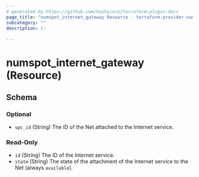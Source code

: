 ```yaml
---
# generated by https://github.com/hashicorp/terraform-plugin-docs
page_title: "numspot_internet_gateway Resource - terraform-provider-numspot"
subcategory: ""
description: |-
  
---
```


# numspot_internet_gateway (Resource)





<!-- schema generated by tfplugindocs -->
## Schema

### Optional

- `vpc_id` (String) The ID of the Net attached to the Internet service.

### Read-Only

- `id` (String) The ID of the Internet service.
- `state` (String) The state of the attachment of the Internet service to the Net (always `available`).
